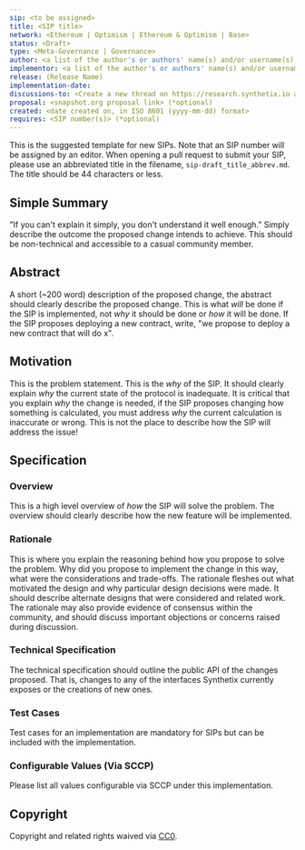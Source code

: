 ```yaml
---
sip: <to be assigned>
title: <SIP title>
network: <Ethereum | Optimism | Ethereum & Optimism | Base>
status: <Draft>
type: <Meta-Governance | Governance>
author: <a list of the author's or authors' name(s) and/or username(s), or name(s) and email(s), e.g. (use with the parentheses or triangular brackets): FirstName LastName (@GitHubUsername), FirstName LastName <foo@bar.com>, FirstName (@GitHubUsername) and GitHubUsername (@GitHubUsername)>
implementor: <a list of the author's or authors' name(s) and/or username(s), or name(s) and email(s), e.g. (use with the parentheses or triangular brackets): FirstName LastName (@GitHubUsername), FirstName LastName <foo@bar.com>, FirstName (@GitHubUsername) and GitHubUsername (@GitHubUsername)>
release: (Release Name)
implementation-date:
discussions-to: <Create a new thread on https://research.synthetix.io and drop the link here>
proposal: <snapshot.org proposal link> (*optional)
created: <date created on, in ISO 8601 (yyyy-mm-dd) format>
requires: <SIP number(s)> (*optional)
---
```


<!--You can leave these HTML comments in your merged SIP and delete the visible duplicate text guides, they will not appear and may be helpful to refer to if you edit it again. This is the suggested template for new SIPs. Note that an SIP number will be assigned by an editor. When opening a pull request to submit your SIP, please use an abbreviated title in the filename, `sip-draft_title_abbrev.md`. The title should be 44 characters or less.-->

This is the suggested template for new SIPs. Note that an SIP number will be assigned by an editor. When opening a pull request to submit your SIP, please use an abbreviated title in the filename, `sip-draft_title_abbrev.md`. The title should be 44 characters or less.

## Simple Summary

<!--"If you can't explain it simply, you don't understand it well enough." Simply describe the outcome the proposed changes intends to achieve. This should be non-technical and accessible to a casual community member.-->

"If you can't explain it simply, you don't understand it well enough." Simply describe the outcome the proposed change intends to achieve. This should be non-technical and accessible to a casual community member.

## Abstract

<!--A short (~200 word) description of the proposed change, the abstract should clearly describe the proposed change. This is what *will* be done if the SIP is implemented, not *why* it should be done or *how* it will be done. If the SIP proposes deploying a new contract, write, "we propose to deploy a new contract that will do x".-->

A short (~200 word) description of the proposed change, the abstract should clearly describe the proposed change. This is what _will_ be done if the SIP is implemented, not _why_ it should be done or _how_ it will be done. If the SIP proposes deploying a new contract, write, "we propose to deploy a new contract that will do x".

## Motivation

<!--This is the problem statement. This is the *why* of the SIP. It should clearly explain *why* the current state of the protocol is inadequate.  It is critical that you explain *why* the change is needed, if the SIP proposes changing how something is calculated, you must address *why* the current calculation is inaccurate or wrong. This is not the place to describe how the SIP will address the issue!-->

This is the problem statement. This is the _why_ of the SIP. It should clearly explain _why_ the current state of the protocol is inadequate. It is critical that you explain _why_ the change is needed, if the SIP proposes changing how something is calculated, you must address _why_ the current calculation is inaccurate or wrong. This is not the place to describe how the SIP will address the issue!

## Specification

<!--The specification should describe the syntax and semantics of any new feature, there are five sections
1. Overview
2. Rationale
3. Technical Specification
4. Test Cases
5. Configurable Values
-->

### Overview

<!--This is a high level overview of *how* the SIP will solve the problem. The overview should clearly describe how the new feature will be implemented.-->

This is a high level overview of _how_ the SIP will solve the problem. The overview should clearly describe how the new feature will be implemented.

### Rationale

<!--This is where you explain the reasoning behind how you propose to solve the problem. Why did you propose to implement the change in this way, what were the considerations and trade-offs. The rationale fleshes out what motivated the design and why particular design decisions were made. It should describe alternate designs that were considered and related work. The rationale may also provide evidence of consensus within the community, and should discuss important objections or concerns raised during discussion.-->

This is where you explain the reasoning behind how you propose to solve the problem. Why did you propose to implement the change in this way, what were the considerations and trade-offs. The rationale fleshes out what motivated the design and why particular design decisions were made. It should describe alternate designs that were considered and related work. The rationale may also provide evidence of consensus within the community, and should discuss important objections or concerns raised during discussion.

### Technical Specification

<!--The technical specification should outline the public API of the changes proposed. That is, changes to any of the interfaces Synthetix currently exposes or the creations of new ones.-->

The technical specification should outline the public API of the changes proposed. That is, changes to any of the interfaces Synthetix currently exposes or the creations of new ones.

### Test Cases

<!--Test cases for an implementation are mandatory for SIPs but can be included with the implementation..-->

Test cases for an implementation are mandatory for SIPs but can be included with the implementation.

### Configurable Values (Via SCCP)

<!--Please list all values configurable via SCCP under this implementation.-->

Please list all values configurable via SCCP under this implementation.

## Copyright

Copyright and related rights waived via [CC0](https://creativecommons.org/publicdomain/zero/1.0/).
